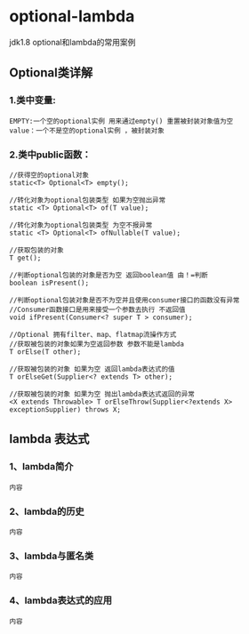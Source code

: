 # optional-lambda
jdk1.8  optional和lambda的常用案例
## Optional类详解
### 1.类中变量:
````
EMPTY:一个空的optional实例 用来通过empty() 重置被封装对象值为空
value：一个不是空的optional实例 ，被封装对象
````

### 2.类中public函数：
````
//获得空的optional对象  
static<T> Optional<T> empty();

//转化对象为optional包装类型 如果为空抛出异常
static <T> Optional<T> of(T value);

//转化对象为optional包装类型 为空不报异常  
static <T> Optional<T> ofNullable(T value);

//获取包装的对象  
T get();

//判断optional包装的对象是否为空 返回boolean值 由！=判断  
boolean isPresent();

//判断optional包装对象是否不为空并且使用consumer接口的函数没有异常  
//Consumer函数接口是用来接受一个参数去执行 不返回值  
void ifPresent(Consumer<? super T > consumer);

//Optional 拥有filter、map、flatmap流操作方式  
//获取被包装的对象如果为空返回参数 参数不能是lambda  
T orElse(T other);

//获取被包装的对象 如果为空 返回lambda表达式的值  
T orElseGet(Supplier<? extends T> other);

//获取被包装的对象 如果为空 抛出lambda表达式返回的异常  
<X extends Throwable> T orElseThrow(Supplier<?extends X> exceptionSupplier) throws X;
````
## lambda 表达式
### 1、lambda简介
````
内容
````
### 2、lambda的历史
````
内容
````
### 3、lambda与匿名类
````
内容
````
### 4、lambda表达式的应用
````
内容
````